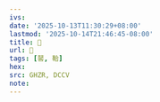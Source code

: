 ```yaml
---
ivs:
date: '2025-10-13T11:30:29+08:00'
lastmod: '2025-10-14T21:46:45-08:00'
title: 󰦀
url: 󰦀
tags: [䶀, 鞈]
hex: 
src: GHZR, DCCV
note:
---
```

